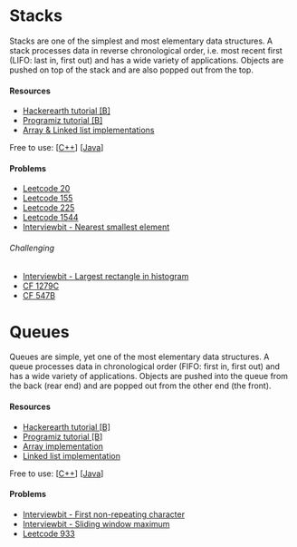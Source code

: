 # Stacks

Stacks are one of the simplest and most elementary data structures. A stack processes data in reverse chronological order, i.e. most recent first (LIFO: last in, first out) and has a wide variety of applications. Objects are pushed on top of the stack and are also popped out from the top.

#### Resources
* [Hackerearth tutorial [B]](https://www.hackerearth.com/practice/data-structures/stacks/basics-of-stacks/tutorial/)
* [Programiz tutorial [B]](https://www.programiz.com/dsa/stack)
* [Array & Linked list implementations](https://www.geeksforgeeks.org/stack-data-structure-introduction-program/)

Free to use: [[C++](https://www.geeksforgeeks.org/stack-in-cpp-stl/)] [[Java](https://www.geeksforgeeks.org/stack-class-in-java/)]

#### Problems
* [Leetcode 20](https://leetcode.com/problems/valid-parentheses/)
* [Leetcode 155](https://leetcode.com/problems/min-stack/)
* [Leetcode 225](https://leetcode.com/problems/implement-stack-using-queues/)
* [Leetcode 1544](https://leetcode.com/problems/make-the-string-great/)
* [Interviewbit - Nearest smallest element](https://www.interviewbit.com/problems/nearest-smaller-element/)
 
###### Challenging
* [Interviewbit - Largest rectangle in histogram](https://www.interviewbit.com/problems/largest-rectangle-in-histogram/)
* [CF 1279C](https://codeforces.com/problemset/problem/1279/C)
* [CF 547B](https://codeforces.com/problemset/problem/547/B)

# Queues

Queues are simple, yet one of the most elementary data structures. A queue processes data in chronological order (FIFO: first in, first out) and has a wide variety of applications. Objects are pushed into the queue from the back (rear end) and are popped out from the other end (the front).

#### Resources
* [Hackerearth tutorial [B]](https://www.hackerearth.com/practice/data-structures/queues/basics-of-queues/tutorial/)
* [Programiz tutorial [B]](https://www.programiz.com/dsa/queue)
* [Array implementation](https://www.geeksforgeeks.org/queue-set-1introduction-and-array-implementation/)
* [Linked list implementation](https://www.geeksforgeeks.org/queue-linked-list-implementation/)

Free to use: [[C++](https://www.geeksforgeeks.org/queue-cpp-stl/)] [[Java](https://www.geeksforgeeks.org/queue-interface-java/)]

#### Problems
* [Interviewbit - First non-repeating character](https://www.interviewbit.com/problems/first-non-repeating-character-in-a-stream-of-characters/)
* [Interviewbit - Sliding window maximum](https://www.interviewbit.com/problems/sliding-window-maximum/)
* [Leetcode 933](https://leetcode.com/problems/number-of-recent-calls/solution/)